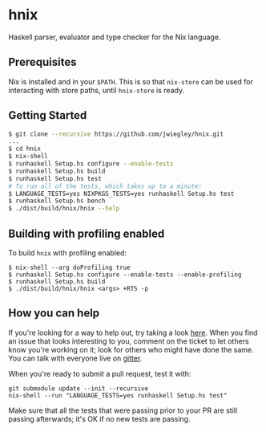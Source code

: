 # hnix

Haskell parser, evaluator and type checker for the Nix language.

## Prerequisites

Nix is installed and in your `$PATH`. This is so that `nix-store` can be used
for interacting with store paths, until `hnix-store` is ready.

## Getting Started

```bash
$ git clone --recursive https://github.com/jwiegley/hnix.git
...
$ cd hnix
$ nix-shell
$ runhaskell Setup.hs configure --enable-tests
$ runhaskell Setup.hs build
$ runhaskell Setup.hs test
# To run all of the tests, which takes up to a minute:
$ LANGUAGE_TESTS=yes NIXPKGS_TESTS=yes runhaskell Setup.hs test
$ runhaskell Setup.hs bench
$ ./dist/build/hnix/hnix --help
```

## Building with profiling enabled

To build `hnix` with profiling enabled:

```
$ nix-shell --arg doProfiling true
$ runhaskell Setup.hs configure --enable-tests --enable-profiling
$ runhaskell Setup.hs build
$ ./dist/build/hnix/hnix <args> +RTS -p
```

## How you can help

If you're looking for a way to help out, try taking a look [here](https://github.com/jwiegley/hnix/issues?q=is%3Aissue+is%3Aopen+label%3A%22help+wanted%22+no%3Aassignee).  When you find an issue that looks interesting to you, comment on the ticket to let others know you're working on it; look for others who might have done the same.  You can talk with everyone live on [gitter](https://gitter.im/haskell-nix/Lobby).

When you're ready to submit a pull request, test it with:
```
git submodule update --init --recursive
nix-shell --run "LANGUAGE_TESTS=yes runhaskell Setup.hs test"
```

Make sure that all the tests that were passing prior to your PR are still passing afterwards; it's OK if no new tests are passing.
